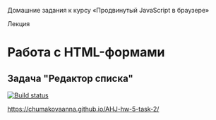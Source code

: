 Домашние задания к курсу «Продвинутый JavaScript в браузере»

Лекция 
# Работа с HTML-формами
## Задача "Редактор списка"

[![Build status](https://ci.appveyor.com/api/projects/status/2g4x0kilfjkdvogy?svg=true)](https://ci.appveyor.com/project/ChumakovaAnna/ahj-hw-5-task-2)

https://chumakovaanna.github.io/AHJ-hw-5-task-2/